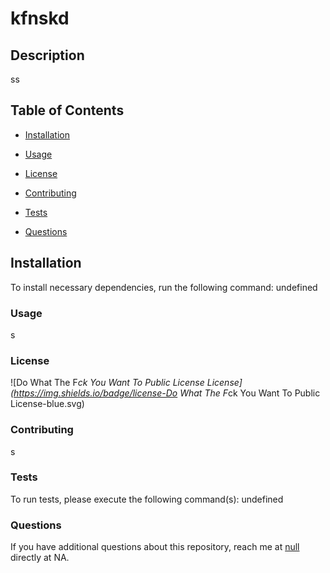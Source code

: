 
# kfnskd
## Description
ss
## Table of Contents
  * [Installation](#Installation)
  * [Usage](#Usage)
  
  * [License](#License)
  
  * [Contributing](#Contributing)
  
  * [Tests](#Tests)
  
  * [Questions](#Questions)
## Installation
To install necessary dependencies, run the following command:
undefined
### Usage
s
### License
![Do What The F*ck You Want To Public License License](https://img.shields.io/badge/license-Do What The F*ck You Want To Public License-blue.svg)
### Contributing
s
### Tests
To run tests, please execute the following command(s):
undefined
### Questions
If you have additional questions about this repository, reach me at [null](https://api.github.com/users/undefined) directly at NA.
